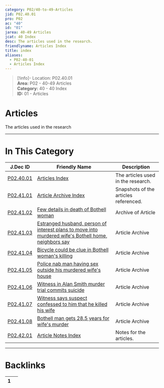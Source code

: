 ```yaml
---  
category: P02/40-to-49-Articles  
jid: P02.40.01  
pro: P02  
ac: "40"  
id: "01"  
jarea: 40-49 Articles  
jcat: 40 Index  
desc: The articles used in the research.  
friendlyname: Articles Index  
title: index  
aliases:  
  - P02-40-01  
  - Articles Index  
---  
```

>[!info]- Location: P02.40.01  
>**Area:** P02 - 40-49 Articles  
>**Category:** 40 - 40 Index  
>**ID:** 01 - Articles  
  
# Articles  
  
The articles used in the research  
  
  
  
---  
# In This Category  
  
| J.Dec ID                                                                                                                                                                                                   | Friendly Name                                                                                                                                                                                                                                                                                         | Description                           |  
| ---------------------------------------------------------------------------------------------------------------------------------------------------------------------------------------------------------- | ----------------------------------------------------------------------------------------------------------------------------------------------------------------------------------------------------------------------------------------------------------------------------------------------------- | ------------------------------------- |  
| [P02.40.01](index.md#)                                                                                                                                   | [Articles Index](index.md#)                                                                                                                                                                                                                         | The articles used in the research.    |  
| [P02.41.01](./41-Article-Archive/index.md#)                                                                                                                | [Article Archive Index](./41-Article-Archive/index.md#)                                                                                                                                                                                               | Snapshots of the articles referenced. |  
| [P02.41.02](./41-Article-Archive/02-2013_02_14---Few-details-in-death-of-Bothell-woman.md#)                                                                | [Few details in death of Bothell woman](./41-Article-Archive/02-2013_02_14---Few-details-in-death-of-Bothell-woman.md#)                                                                                                                               | Archive of Article                    |  
| [P02.41.03](./41-Article-Archive/03-2013_04_22---Estranged-husband_-person-of-interest-plans-to-move-into-murdered-wife%E2%80%99s-Bothell-home_-neighbors-say.md#) | [Estranged husband, person of interest plans to move into murdered wife's Bothell home, neighbors say](./41-Article-Archive/03-2013_04_22---Estranged-husband_-person-of-interest-plans-to-move-into-murdered-wife%E2%80%99s-Bothell-home_-neighbors-say.md#) | Article Archive                       |  
| [P02.41.04](./41-Article-Archive/04-2013_05_06---Bicycle-could-be-clue-in-Bothell-woman%E2%80%99s-killing.md#)                                                     | [Bicycle could be clue in Bothell woman's killing](./41-Article-Archive/04-2013_05_06---Bicycle-could-be-clue-in-Bothell-woman%E2%80%99s-killing.md#)                                                                                                         | Article Archive                       |  
| [P02.41.05](./41-Article-Archive/05-2013_06_20---Police-nab-man-having-sex-outside-his-murdered-wife_s-house.md#)                                          | [Police nab man having sex outside his murdered wife's house](./41-Article-Archive/05-2013_06_20---Police-nab-man-having-sex-outside-his-murdered-wife_s-house.md#)                                                                                   | Article Archive                       |  
| [P02.41.06](./41-Article-Archive/06-2014_04_10---Witness-in-Alan-Smith-murder-trial-commits-suicide.md#)                                                   | [Witness in Alan Smith murder trial commits suicide](./41-Article-Archive/06-2014_04_10---Witness-in-Alan-Smith-murder-trial-commits-suicide.md#)                                                                                                     | Article Archive                       |  
| [P02.41.07](./41-Article-Archive/07-2015_01_28---Witness-says-suspect-confessed-to-him-that-he-killed-his-wife.md#)                                        | [Witness says suspect confessed to him that he killed his wife](./41-Article-Archive/07-2015_01_28---Witness-says-suspect-confessed-to-him-that-he-killed-his-wife.md#)                                                                               | Article Archive                       |  
| [P02.41.08](./41-Article-Archive/08-2015_03_05---Bothell-man-gets-28_5-years-for-wife%E2%80%99s-murder.md#)                                                        | [Bothell man gets 28.5 years for wife's murder](./41-Article-Archive/08-2015_03_05---Bothell-man-gets-28_5-years-for-wife%E2%80%99s-murder.md#)                                                                                                               | Article Archive                       |  
| [P02.42.01](./42-Article-Notes/index.md#)                                                                                                                  | [Article Notes Index](./42-Article-Notes/index.md#)                                                                                                                                                                                                   | Notes for the articles.               |  
  
  
---  
# Backlinks  
<div><table class="dataview table-view-table"><thead class="table-view-thead"><tr class="table-view-tr-header"><th class="table-view-th"><span></span><span class="dataview small-text">1</span></th><th class="table-view-th"><span></span></th></tr></thead><tbody class="table-view-tbody"></tbody></table></div>